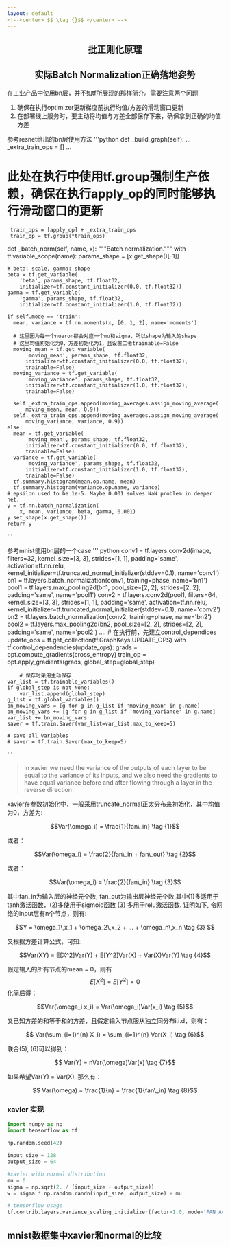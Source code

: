 ```yaml
---
layout: default
<!--<center> $$ \tag {}$$ </center> -->
---
```


## <center> 批正则化原理 </center>


## <center> 实际Batch Normalization正确落地姿势 </center>

 在工业产品中使用bn层，并不如tf所展现的那样简介。需要注意两个问题
 1. 确保在执行optimizer更新梯度前执行均值/方差的滑动窗口更新
 2. 在部署线上服务时，要主动将均值与方差全部保存下来，确保拿到正确的均值方差

参考resnet给出的bn层使用方法
 '''python
 def _build_graph(self):
	 ...
	 _extra_train_ops = []
	 ...
   # 此处在执行中使用tf.group强制生产依赖，确保在执行apply_op的同时能够执行滑动窗口的更新
	 train_ops = [apply_op] + _extra_train_ops
	 train_op = tf.group(*train_ops)

 def _batch_norm(self, name, x):
  """Batch normalization."""
  with tf.variable_scope(name):
    params_shape = [x.get_shape()[-1]]

    # beta: scale, gamma: shape
    beta = tf.get_variable(
        'beta', params_shape, tf.float32,
        initializer=tf.constant_initializer(0.0, tf.float32))
    gamma = tf.get_variable(
        'gamma', params_shape, tf.float32,
        initializer=tf.constant_initializer(1.0, tf.float32))

    if self.mode == 'train':
      mean, variance = tf.nn.moments(x, [0, 1, 2], name='moments')

      # 这里因为每一个nueron都会对应一个mu和sigma，所以shape为输入的shape
      # 这里均值初始化为0，方差初始化为1，且设置二者trainable=False
      moving_mean = tf.get_variable(
          'moving_mean', params_shape, tf.float32,
          initializer=tf.constant_initializer(0.0, tf.float32),
          trainable=False)
      moving_variance = tf.get_variable(
          'moving_variance', params_shape, tf.float32,
          initializer=tf.constant_initializer(1.0, tf.float32),
          trainable=False)

      self._extra_train_ops.append(moving_averages.assign_moving_average(
          moving_mean, mean, 0.9))
      self._extra_train_ops.append(moving_averages.assign_moving_average(
          moving_variance, variance, 0.9))
    else:
      mean = tf.get_variable(
          'moving_mean', params_shape, tf.float32,
          initializer=tf.constant_initializer(0.0, tf.float32),
          trainable=False)
      variance = tf.get_variable(
          'moving_variance', params_shape, tf.float32,
          initializer=tf.constant_initializer(1.0, tf.float32),
          trainable=False)
      tf.summary.histogram(mean.op.name, mean)
      tf.summary.histogram(variance.op.name, variance)
    # epsilon used to be 1e-5. Maybe 0.001 solves NaN problem in deeper net.
    y = tf.nn.batch_normalization(
        x, mean, variance, beta, gamma, 0.001)
    y.set_shape(x.get_shape())
    return y
 '''

 参考mnist使用bn层的一个case
 ''' python
		conv1 = tf.layers.conv2d(image, filters=32, kernel_size=[3, 3], strides=[1, 1], padding='same',
                             activation=tf.nn.relu,
                             kernel_initializer=tf.truncated_normal_initializer(stddev=0.1),
                             name='conv1')
    bn1 = tf.layers.batch_normalization(conv1, training=phase, name='bn1')
    pool1 = tf.layers.max_pooling2d(bn1, pool_size=[2, 2], strides=[2, 2], padding='same', name='pool1')
    conv2 = tf.layers.conv2d(pool1, filters=64, kernel_size=[3, 3], strides=[1, 1], padding='same',
                             activation=tf.nn.relu,
                             kernel_initializer=tf.truncated_normal_initializer(stddev=0.1),
                             name='conv2')
    bn2 = tf.layers.batch_normalization(conv2, training=phase, name='bn2')
    pool2 = tf.layers.max_pooling2d(bn2, pool_size=[2, 2], strides=[2, 2], padding='same', name='pool2')
		....
    # 在执行前，先建立control_dependices
		update_ops = tf.get_collection(tf.GraphKeys.UPDATE_OPS)
	  with tf.control_dependencies(update_ops):
        grads = opt.compute_gradients(cross_entropy)
        train_op = opt.apply_gradients(grads, global_step=global_step)

		# 保存时采用主动保存
    var_list = tf.trainable_variables()
    if global_step is not None:
        var_list.append(global_step)
    g_list = tf.global_variables()
    bn_moving_vars = [g for g in g_list if 'moving_mean' in g.name]
    bn_moving_vars += [g for g in g_list if 'moving_variance' in g.name]
    var_list += bn_moving_vars
    saver = tf.train.Saver(var_list=var_list,max_to_keep=5)

    # save all variables
    # saver = tf.train.Saver(max_to_keep=5)

 '''

> In xavier we need the variance of the
> outputs of each layer to be equal to the variance of its inputs, and we also need the
> gradients to have equal variance before and after flowing through a layer in the
> reverse direction

xavier在参数初始化中，一般采用truncate_normal正太分布来初始化，其中均值为0，方差为:

<center> $$Var(\omega_i) = \frac{1}{fan\_in} \tag {1}$$  </center>

或者：

<center> $$Var(\omega_i) = \frac{2}{fan\_in + fan\_out} \tag {2}$$  </center>

或者：

<center> $$Var(\omega_i) = \frac{2}{fan\_in} \tag {3}$$ </center>

其中fan_in为输入层的神经元个数, fan_out为输出层神经元个数,其中(1)多适用于tanh激活函数，(2)多使用于sigmoid函数 (3)
多用于relu激活函数. 
证明如下, 令网络的input层有n个节点，则有:

<center>  $$Y = \omega_1\,x_1 + \omega_2\,x_2 + ... + \omega_n\,x_n \tag {3} $$</center>

又根据方差计算公式，可知:

<center> $$Var(XY) = E[X^2]Var(Y) + E[Y^2]Var(X) + Var(X)Var(Y)  \tag {4}$$ </center>

假定输入的所有节点的mean = 0，则有$$E[X^2] = E[Y^2] = 0$$化简后得：

<center> $$Var(\omega_i x_i) = Var(\omega_i)Var(x_i) \tag {5}$$ </center>

又已知方差的和等于和的方差，且假定输入节点服从独立同分布i.i.d，则有：

<center> $$ Var(\sum_{i=1}^{n} X_i) = \sum_{i=1}^{n} Var(X_i) \tag {6}$$ </center>

联合(5), (6)可以得到：

<center> $$ Var(Y) = nVar(\omega)Var(x) \tag {7}$$ </center>

如果希望Var(Y) = Var(X), 那么有：

<center> $$ Var(\omega) = \frac{1}{n} = \frac{1}{fan\_in} \tag {8}$$ </center>


### xavier 实现

```python
import numpy as np
import tensorflow as tf

np.random.seed(42)

input_size = 128
output_size = 64

#xavier with normal distribution
mu = 0.
sigma = np.sqrt(2. / (input_size + output_size)) 
w = sigma * np.random.randn(input_size, output_size) + mu

# tensorflow usage
tf.contrib.layers.variance_scaling_initializer(factor=1.0, mode='FAN_AVG', uniform=False, seed=None, dtype=tf.float32)
```

## mnist数据集中xavier和normal的比较
